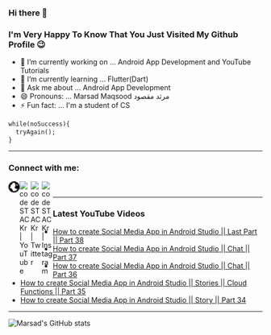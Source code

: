 ### Hi there 👋

### I'm Very Happy To Know That You Just Visited My Github Profile 😉
- 🔭 I’m currently working on ... Android App Development and YouTube Tutorials
- 🌱 I’m currently learning ... Flutter(Dart)
- 💬 Ask me about ... Android App Development
- 😄 Pronouns: ... Marsad Maqsood مرثد مقصود
- ⚡ Fun fact: ... I'm a student of CS

```
while(noSuccess){
  tryAgain();
}
```

---

### Connect with me:

[<img align="left" alt="codeSTACKr.com" width="22px" src="https://raw.githubusercontent.com/iconic/open-iconic/master/svg/globe.svg" />][website]
[<img align="left" alt="codeSTACKr | YouTube" width="22px" src="https://cdn.jsdelivr.net/npm/simple-icons@v3/icons/youtube.svg" />][youtube]
[<img align="left" alt="codeSTACKr | Twitter" width="22px" src="https://cdn.jsdelivr.net/npm/simple-icons@v3/icons/twitter.svg" />][twitter]
[<img align="left" alt="codeSTACKr | Instagram" width="22px" src="https://cdn.jsdelivr.net/npm/simple-icons@v3/icons/instagram.svg" />][instagram]

<br />

---

### Latest YouTube Videos

<!-- YOUTUBE:START -->
- [How to create Social Media App in Android Studio || Last Part || Part 38](https://www.youtube.com/watch?v=mdYuU_W3byQ)
- [How to create Social Media App in Android Studio || Chat || Part 37](https://www.youtube.com/watch?v=nqyyUNTArcQ)
- [How to create Social Media App in Android Studio || Chat || Part 36](https://www.youtube.com/watch?v=fxZsr-LnExQ)
- [How to create Social Media App in Android Studio || Stories || Cloud Functions || Part 35](https://www.youtube.com/watch?v=og3-nbBhSOo)
- [How to create Social Media App in Android Studio || Story || Part 34](https://www.youtube.com/watch?v=j-5InXfBBLc)
<!-- YOUTUBE:END -->

---

![Marsad's GitHub stats](https://github-readme-stats.vercel.app/api?username=MarsadMaqsood&show_icons=true&hide_border=true)



[website]: https://marsad.dev/
[twitter]: https://twitter.com/Marsad_0408
[youtube]: https://www.youtube.com/channel/UCGZF_fq2lEDAPl_BkDSphwQ
[instagram]: https://www.instagram.com/marsad0408/


